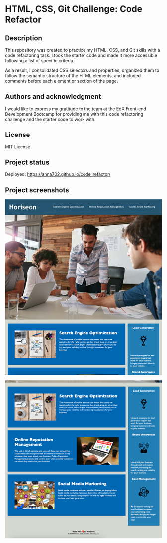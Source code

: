# HTML, CSS, Git Challenge: Code Refactor

## Description

This repository was created to practice my HTML, CSS, and Git skills with a code refactoring task. I took the starter code and made it more accessible following a list of specific criteria.

As a result, I consolidated CSS selectors and properties, organized them to follow the semantic structure of the HTML elements, and included comments before each element or section of the page.

## Authors and acknowledgment

I would like to express my gratitude to the team at the EdX Front-end Development Bootcamp for providing me with this code refactoring challenge and the starter code to work with.

## License

MIT License

## Project status

Deployed:
https://anna702.github.io/code_refactor/

## Project screenshots

![deployed page screenshot 1](<assets/images/code_refactor scr1.png>)

![deployed page screenshot 2](<assets/images/code_refactor scr2.png>)
